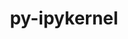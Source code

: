 ---
title: "py-ipykernel"
layout: cache
categories: [package, v0.18.1]
meta: {"versions": ["6.9.1"], "compilers": ["gcc@=7.5.0"], "oss": ["ubuntu18.04"], "platforms": ["linux"], "targets": ["x86_64"], "stacks": ["data-vis-sdk", "e4s", "root"], "num_specs": 3, "num_specs_by_stack": {"root": 3, "e4s": 2, "data-vis-sdk": 1}}
spec_details: [{"hash": "r6h3em26iqzaupf2j3mxuxsw4lfru2sv", "compiler": "gcc@=7.5.0", "versions": ["6.9.1"], "os": "ubuntu18.04", "platform": "linux", "target": "x86_64", "variants": [], "stacks": ["root", "e4s"], "size": "-", "tarball": "https://binaries.spack.io/v0.18.1/build_cache/linux-ubuntu18.04-x86_64/gcc-7.5.0/py-ipykernel-6.9.1/linux-ubuntu18.04-x86_64-gcc-7.5.0-py-ipykernel-6.9.1-r6h3em26iqzaupf2j3mxuxsw4lfru2sv.spack"}, {"hash": "r7aovvyldkbhxt345jjmoezhknmzz2mt", "compiler": "gcc@=7.5.0", "versions": ["6.9.1"], "os": "ubuntu18.04", "platform": "linux", "target": "x86_64", "variants": [], "stacks": ["root", "data-vis-sdk"], "size": "-", "tarball": "https://binaries.spack.io/v0.18.1/build_cache/linux-ubuntu18.04-x86_64/gcc-7.5.0/py-ipykernel-6.9.1/linux-ubuntu18.04-x86_64-gcc-7.5.0-py-ipykernel-6.9.1-r7aovvyldkbhxt345jjmoezhknmzz2mt.spack"}, {"hash": "jwoe27umr2i4hwphh3lb6bkm3t3teskt", "compiler": "gcc@=7.5.0", "versions": ["6.9.1"], "os": "ubuntu18.04", "platform": "linux", "target": "x86_64", "variants": [], "stacks": ["root", "e4s"], "size": "-", "tarball": "https://binaries.spack.io/v0.18.1/build_cache/linux-ubuntu18.04-x86_64/gcc-7.5.0/py-ipykernel-6.9.1/linux-ubuntu18.04-x86_64-gcc-7.5.0-py-ipykernel-6.9.1-jwoe27umr2i4hwphh3lb6bkm3t3teskt.spack"}]
---